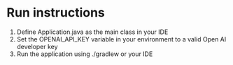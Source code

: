 # Run instructions
1. Define Application.java as the main class in your IDE
2. Set the OPENAI_API_KEY variable in your environment to a valid Open AI developer key
3. Run the application using ./gradlew or your IDE
